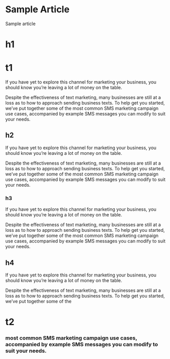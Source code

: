 # Sample Article

Sample article

# h1

# t1

If you have yet to explore this channel for marketing your business, you should know you’re leaving a lot of money on the table.

Despite the effectiveness of text marketing, many businesses are still at a loss as to how to approach sending business texts. To help get you started, we’ve put together some of the most common SMS marketing campaign use cases, accompanied by example SMS messages you can modify to suit your needs.

## h2

If you have yet to explore this channel for marketing your business, you should know you’re leaving a lot of money on the table.

Despite the effectiveness of text marketing, many businesses are still at a loss as to how to approach sending business texts. To help get you started, we’ve put together some of the most common SMS marketing campaign use cases, accompanied by example SMS messages you can modify to suit your needs.

### h3

If you have yet to explore this channel for marketing your business, you should know you’re leaving a lot of money on the table.

Despite the effectiveness of text marketing, many businesses are still at a loss as to how to approach sending business texts. To help get you started, we’ve put together some of the most common SMS marketing campaign use cases, accompanied by example SMS messages you can modify to suit your needs.

## h4

If you have yet to explore this channel for marketing your business, you should know you’re leaving a lot of money on the table.

Despite the effectiveness of text marketing, many businesses are still at a loss as to how to approach sending business texts. To help get you started, we’ve put together some of the

# t2

### most common SMS marketing campaign use cases, accompanied by example SMS messages you can modify to suit your needs.